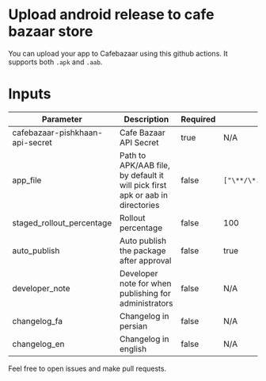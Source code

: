# Upload android release to cafe bazaar store

You can upload your app to Cafebazaar using this github actions. It supports both `.apk` and `.aab`.

# Inputs

| Parameter                       | Description                                                                   | Required | Default                 |
| ------------------------------- | ----------------------------------------------------------------------------- | -------- | ----------------------- |
| cafebazaar-pishkhaan-api-secret | Cafe Bazaar API Secret                                                        | true     | N/A                     |
| app_file                        | Path to APK/AAB file, by default it will pick first apk or aab in directories | false    | `["\**/\*.apk","**/\*.aab"]` |
| staged_rollout_percentage       | Rollout percentage                                                            | false    | 100                     |
| auto_publish                    | Auto publish the package after approval                                       | false    | true                    |
| developer_note                  | Developer note for when publishing for administrators                         | false    | N/A                     |
| changelog_fa                    | Changelog in persian                                                          | false    | N/A                     |
| changelog_en                    | Changelog in english                                                          | false    | N/A                     |

Feel free to open issues and make pull requests.
